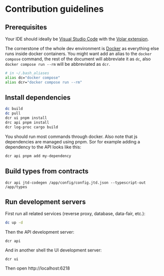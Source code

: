 # Contribution guidelines

## Prerequisites

Your IDE should ideally be [Visual Studio Code](https://code.visualstudio.com/) with the [Volar extension](https://marketplace.visualstudio.com/items?itemName=Vue.volar).

The cornerstone of the whole dev environment is [Docker](https://docs.docker.com/engine/install/) as everything else runs inside docker containers. You might want add an alias to the `docker compose` command, the rest of the document will abbreviate it as `dc`, also `docker compose run --rm` will be abbreviated as `dcr`.

```bash
# in ~/.bash_aliases
alias dc="docker compose"
alias dcr="docker compose run --rm"
```

## Install dependencies

```bash
dc build
dc pull
dcr ui pnpm install
drc api pnpm install
dcr log-proc cargo build
```

You should run most commands through docker. Also note that js dependencies are managed using pnpm. Sor for example adding a dependency to the API looks like this:

```bash
dcr api pnpm add my-dependency
```

## Build types from contracts

```
dcr api jtd-codegen /app/config/config.jtd.json --typescript-out /app/types
```

## Run development servers

First run all related services (reverse proxy, database, data-fair, etc.):

```bash
dc up -d
```

Then the API development server:

```
dcr api
```

And in another shell the UI development server:

```
dcr ui
```

Then open http://localhost:6218